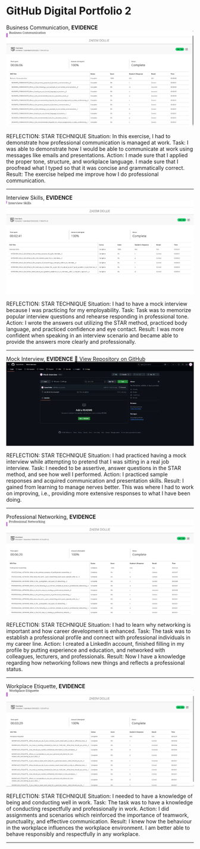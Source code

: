 GitHub Digital Portfolio 2
======

Business Communication,
**EVIDENCE**
![Business Communication](Business%20Communication.PNG)

REFLECTION: STAR TECHNIQUE
Situation: In this exercise, I had to demonstrate how professional communication is managed at work.
Task: I was able to demonstrate how I would be able to communicate at work using messages like emails and presentations.
Action: I made sure that I applied the proper tone, structure, and workplace language. I made sure that I proofread what I typed so that it was concise and grammatically correct.
Result: The exercise helped me improve how I do professional communication.

---

Interview Skills,
**EVIDENCE**
![Interview Skills](Interview%20Skills.PNG)

REFLECTION: STAR TECHNIQUE
Situation: I had to have a mock interview because I was practicing for my employability.
Task: Task was to memorize popular interview questions and rehearse responding in professional tone.
Action: I wrote the answers out utilizing the STAR method, practiced body language, and practiced confidence and eye contact.
Result: I was more confident when speaking in an interview scenario and became able to provide the answers more clearly and professionally.

---

Mock Interview,
**EVIDENCE**
[🔗 View Repository on GitHub](https://github.com/ZaeemDollie/Mock-Interview.git)
![Mock Interview](Mock%20Interview.PNG)

REFLECTION: STAR TECHNIQUE
Situation: I had practiced having a mock interview while attempting to pretend that I was sitting in a real job interview.
Task: I needed to be assertive, answer questions in the STAR method, and see how well I performed.
Action: I practiced sample responses and acquired communication and presentation skills.
Result: I gained from learning to manage nerves better. This was where I had to work on improving, i.e., providing more extensive responses to what I have been doing.

---

Professional Networking,
**EVIDENCE**
![Professional Networking](Professional%20Networking.PNG)

REFLECTION: STAR TECHNIQUE
Situation: I had to learn why networking is important and how career development is enhanced.
Task: The task was to establish a professional profile and connect with professional individuals in my career line.
Action: I created a LinkedIn account, finished filling in my profile by putting experience and education, and networked with colleagues, lecturers, and professionals.
Result: Now I have a knowledge regarding how networking follows new things and reflects a professional status.

---

Workplace Etiquette,
**EVIDENCE**
![Workplace Etiquette](Workplace%20Etiquette.PNG)

REFLECTION: STAR TECHNIQUE
Situation: I needed to have a knowledge of being and conducting well in work.
Task: The task was to have a knowledge of conducting respectfully and professionally in work.
Action: I did assignments and scenarios which reinforced the importance of teamwork, punctuality, and effective communication.
Result: I knew how the behaviour in the workplace influences the workplace environment. I am better able to behave responsibly and respectfully in any workplace.

---
